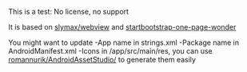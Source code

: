 This is a test: No license, no support

It is based on [slymax/webview](https://github.com/slymax/webview) and [startbootstrap-one-page-wonder](https://github.com/BlackrockDigital/startbootstrap-one-page-wonder)

You might want to update 
-App name  in strings.xml
-Package name in AndroidManifest.xml
-Icons in /app/src/main/res, you can use [romannurik/AndroidAssetStudio/](http://romannurik.github.io/AndroidAssetStudio/icons-launcher.html) to generate them easily
